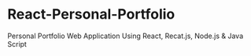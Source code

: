 # React-Personal-Portfolio
Personal Portfolio Web Application Using React, Recat.js, Node.js &amp; Java Script
